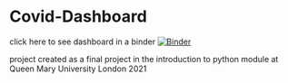 # Covid-Dashboard

click here to see dashboard in a binder 
[![Binder](https://mybinder.org/badge_logo.svg)](https://mybinder.org/v2/gh/grazzer/Covid-Dashboard-.git/HEAD?urlpath=%2Fvoila%2Frender%2FCovid-19%20dashboard.ipynb)


project created as a final project in the introduction to python module at Queen Mary University London 2021
